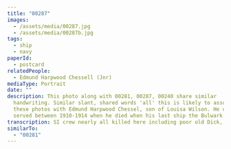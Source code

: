 ```yaml
---
title: "00287"
images:
  - /assets/media/00287.jpg
  - /assets/media/00287b.jpg
tags:
  - ship
  - navy
paperId:
  - postcard
relatedPeople:
  - Edmund Harpwood Chessell (Jnr)
mediaType: Portrait
date: ""
description: This photo along with 00281, 00287, 00240 share similar
  handwriting. Similar slant, shared words 'all' this is likely to associate
  these photos with Edmund Harpwood Chessel, son of Louisa Wilson. He only
  served between 1910-1914 when he died when his last ship the Bulwark sunk.
transcription: SI crew nearly all killed here including poor old Dick, Eves and Mainscoal
similarTo:
  - "00281"
---
```

